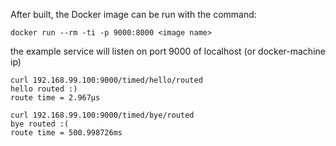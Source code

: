 After built, the Docker image can be run with the command:
    
    docker run --rm -ti -p 9000:8000 <image name>
    
the example service will listen on port 9000 of localhost (or docker-machine ip)

    curl 192.168.99.100:9000/timed/hello/routed
    hello routed :)
    route time = 2.967µs
    
    curl 192.168.99.100:9000/timed/bye/routed
    bye routed :(
    route time = 500.998726ms
